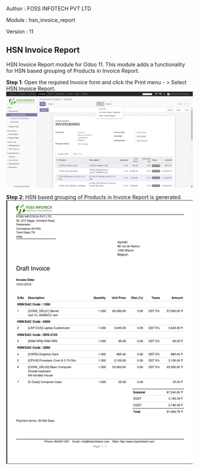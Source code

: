 
Author : FOSS INFOTECH PVT LTD

Module : hsn\_invoice\_report

Version : 11

<h2>HSN Invoice Report</h2>

<p>HSN Invoice Report module for Odoo 11. This module adds a functionality for HSN based grouping of Products in Invoice Report.</p>

<b>Step 1</b>:  Open the required Invoice form and click the Print menu - > Select HSN Invoice Report.
<img src="static/description/1.png">

<b>Step 2</b>: HSN based grouping of Products in Invoice Report is generated.
<img src="static/description/2.png">

